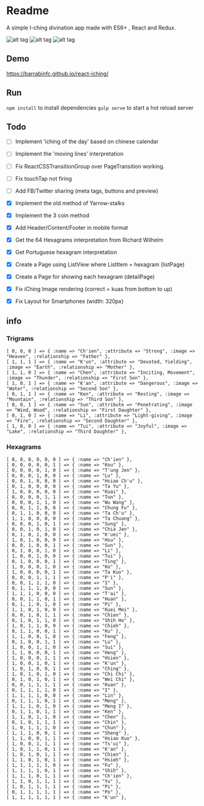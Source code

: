 # Readme

A simple I-ching divination app made with ES6+ , React and Redux.

![alt tag](https://raw.githubusercontent.com/barrabinfc/react-iching/master/src/constants/screenshots/play.png)
![alt tag](https://raw.githubusercontent.com/barrabinfc/react-iching/master/src/constants/screenshots/all.png)
![alt tag](https://raw.githubusercontent.com/barrabinfc/react-iching/master/src/constants/screenshots/detail.png)

## Demo

https://barrabinfc.github.io/react-iching/

## Run

`npm install` to install dependencies
`gulp serve` to start a hot reload server

## Todo

- [ ] Implement 'iching of the day' based on chinese calendar
- [ ] Implement the 'moving lines' interpretation
- [ ] Fix ReactCSSTransitionGroup over PageTransition working.
- [ ] Fix touchTap not firing
- [ ] Add FB/Twitter sharing (meta tags, buttons and preview)

- [X] Implement the old method of Yarrow-stalks
- [X] Implement the 3 coin method
- [X] Add Header/Content/Footer in mobile format
- [X] Get the 64 Hexagrams interpretation from Richard Wilhelm
- [X] Get Portuguese hexagram interpretation
- [X] Create a Page using ListView where ListItem = hexagram (listPage)
- [X] Create a Page for showing each hexagram  (detailPage)
- [X] Fix iChing Image rendering (correct = kuas from bottom to up)
- [X] Fix Layout for Smartphones (width: 320px)

## info

### Trigrams

    [ 0, 0, 0 ] => { :name => "Ch'ien", :attribute => "Strong", :image => "Heaven", :relationship => "Father" },
    [ 1, 1, 1 ] => { :name => "K'un", :attribute => "Devoted, Yielding", :image => "Earth", :relationship => "Mother" },
    [ 1, 1, 0 ] => { :name => "Chen", :attribute => "Inciting, Movement", :image => "Thunder", :relationship => "First Son" },
    [ 1, 0, 1 ] => { :name => "K'an", :attribute => "Dangerous", :image => "Water", :relationship => "Second Son" },
    [ 0, 1, 1 ] => { :name => "Ken", :attribute => "Resting", :image => "Mountain", :relationship => "Third Son" },
    [ 0, 0, 1 ] => { :name => "Sun", :attribute => "Penetrating", :image => "Wind, Wood", :relationship => "First Daughter" },
    [ 0, 1, 0 ] => { :name => "Li", :attribute => "Light-giving", :image => "Fire", :relationship => "Second Daughter" },
    [ 1, 0, 0 ] => { :name => "Tui", :attribute => "Joyful", :image => "Lake", :relationship => "Third Daughter" },


### Hexagrams

    [ 0, 0, 0, 0, 0, 0 ] => { :name => "Ch'ien" },
    [ 0, 0, 0, 0, 0, 1 ] => { :name => "Kou" },
    [ 0, 0, 0, 0, 1, 0 ] => { :name => "T'ung Jen" },
    [ 0, 0, 0, 1, 0, 0 ] => { :name => "Lu" },
    [ 0, 0, 1, 0, 0, 0 ] => { :name => "Hsiao Ch'u" },
    [ 0, 1, 0, 0, 0, 0 ] => { :name => "Ta Yu" },
    [ 1, 0, 0, 0, 0, 0 ] => { :name => "Kuai" },
    [ 0, 0, 0, 0, 1, 1 ] => { :name => "Tun" },
    [ 0, 0, 0, 1, 1, 0 ] => { :name => "Wu Wang" },
    [ 0, 0, 1, 1, 0, 0 ] => { :name => "Chung Fu" },
    [ 0, 1, 1, 0, 0, 0 ] => { :name => "Ta Ch'u" },
    [ 1, 1, 0, 0, 0, 0 ] => { :name => "Ta Chuang" },
    [ 0, 0, 0, 1, 0, 1 ] => { :name => "Sung" },
    [ 0, 0, 1, 0, 1, 0 ] => { :name => "Chia Jen" },
    [ 0, 1, 0, 1, 0, 0 ] => { :name => "K'uei" },
    [ 1, 0, 1, 0, 0, 0 ] => { :name => "Hsu" },
    [ 0, 0, 1, 0, 0, 1 ] => { :name => "Sun" },
    [ 0, 1, 0, 0, 1, 0 ] => { :name => "Li" },
    [ 1, 0, 0, 1, 0, 0 ] => { :name => "Tui" },
    [ 0, 1, 0, 0, 0, 1 ] => { :name => "Ting" },
    [ 1, 0, 0, 0, 1, 0 ] => { :name => "Ko" },
    [ 1, 0, 0, 0, 0, 1 ] => { :name => "Ta Kuo" },
    [ 0, 0, 0, 1, 1, 1 ] => { :name => "P'i" },
    [ 0, 0, 1, 1, 1, 0 ] => { :name => "I" },
    [ 0, 1, 1, 1, 0, 0 ] => { :name => "Sun" },
    [ 1, 1, 1, 0, 0, 0 ] => { :name => "T'ai" },
    [ 0, 0, 1, 1, 0, 1 ] => { :name => "Huan" },
    [ 0, 1, 1, 0, 1, 0 ] => { :name => "Pi" },
    [ 1, 1, 0, 1, 0, 0 ] => { :name => "Kuei Mei" },
    [ 0, 0, 1, 0, 1, 1 ] => { :name => "Chien" },
    [ 0, 1, 0, 1, 1, 0 ] => { :name => "Shih Ho" },
    [ 1, 0, 1, 1, 0, 0 ] => { :name => "Chieh" },
    [ 0, 1, 1, 0, 0, 1 ] => { :name => "Ku" },
    [ 1, 1, 0, 0, 1, 0 ] => { :name => "Feng" },
    [ 0, 1, 0, 0, 1, 1 ] => { :name => "Lu" },
    [ 1, 0, 0, 1, 1, 0 ] => { :name => "Sui" },
    [ 1, 1, 0, 0, 0, 1 ] => { :name => "Heng" },
    [ 1, 0, 0, 0, 1, 1 ] => { :name => "Hsien" },
    [ 1, 0, 0, 1, 0, 1 ] => { :name => "K'un" },
    [ 1, 0, 1, 0, 0, 1 ] => { :name => "Ching" },
    [ 1, 0, 1, 0, 1, 0 ] => { :name => "Chi Chi" },
    [ 0, 1, 0, 1, 0, 1 ] => { :name => "Wei Chi" },
    [ 0, 0, 1, 1, 1, 1 ] => { :name => "Kuan" },
    [ 0, 1, 1, 1, 1, 0 ] => { :name => "I" },
    [ 1, 1, 1, 1, 0, 0 ] => { :name => "Lin" },
    [ 0, 1, 1, 1, 0, 1 ] => { :name => "Meng" },
    [ 1, 1, 1, 0, 1, 0 ] => { :name => "Meng I" },
    [ 0, 1, 1, 0, 1, 1 ] => { :name => "Ken" },
    [ 1, 1, 0, 1, 1, 0 ] => { :name => "Chen" },
    [ 0, 1, 0, 1, 1, 1 ] => { :name => "Chin" },
    [ 1, 0, 1, 1, 1, 0 ] => { :name => "Chun" },
    [ 1, 1, 1, 0, 0, 1 ] => { :name => "Sheng" },
    [ 1, 1, 0, 0, 1, 1 ] => { :name => "Hsiao Kuo" },
    [ 1, 0, 0, 1, 1, 1 ] => { :name => "Ts'ui" },
    [ 1, 0, 1, 1, 0, 1 ] => { :name => "K'an" },
    [ 1, 0, 1, 0, 1, 1 ] => { :name => "Chien" },
    [ 1, 1, 0, 1, 0, 1 ] => { :name => "Hsieh" },
    [ 1, 1, 1, 1, 1, 0 ] => { :name => "Fu" },
    [ 1, 1, 1, 1, 0, 1 ] => { :name => "Shih" },
    [ 1, 1, 1, 0, 1, 1 ] => { :name => "Ch'ien" },
    [ 1, 1, 0, 1, 1, 1 ] => { :name => "Yu" },
    [ 1, 0, 1, 1, 1, 1 ] => { :name => "Pi" },
    [ 0, 1, 1, 1, 1, 1 ] => { :name => "Po" },
    [ 1, 1, 1, 1, 1, 1 ] => { :name => "K'un" },
